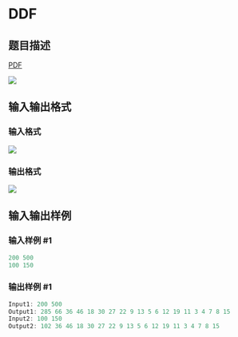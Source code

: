 # DDF

## 题目描述

[problemUrl]: https://uva.onlinejudge.org/index.php?option=com_onlinejudge&Itemid=8&category=7&page=show_problem&problem=488

[PDF](https://uva.onlinejudge.org/external/5/p547.pdf)

![](https://cdn.luogu.com.cn/upload/vjudge_pic/UVA547/c6d8a3bf105a4101bb4e47d9a42a2c2bfc84f519.png)

## 输入输出格式

### 输入格式

![](https://cdn.luogu.com.cn/upload/vjudge_pic/UVA547/c6813e8ef6af2573f7d5d9c9e84526154ef4cf66.png)

### 输出格式

![](https://cdn.luogu.com.cn/upload/vjudge_pic/UVA547/d1e43bfb9cb62bd67e37e481f895bb42791948bb.png)

## 输入输出样例

### 输入样例 #1

```cpp
200 500
100 150
```


### 输出样例 #1

```cpp
Input1: 200 500
Output1: 285 66 36 46 18 30 27 22 9 13 5 6 12 19 11 3 4 7 8 15
Input2: 100 150
Output2: 102 36 46 18 30 27 22 9 13 5 6 12 19 11 3 4 7 8 15
```


